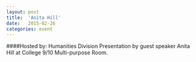 ```yaml
---
layout: post
title:  'Anita Hill'
date:   2015-02-26
categories: event
---
```

####Hosted by: Humanities Division
Presentation by guest speaker Anita Hill at College 9/10 Multi-purpose Room.